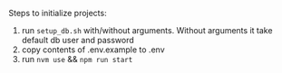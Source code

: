 Steps to initialize projects:
1. run `setup_db.sh` with/without arguments. Without arguments it take default db user and password
2. copy contents of .env.example to .env
3. run `nvm use` && `npm run start`
